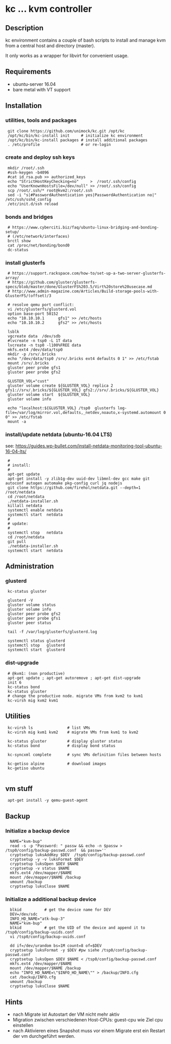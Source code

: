 # kc  ... kvm controller 

## Description

kc environment contains a couple of bash scripts to install and manage kvm  
from a central host and directory (master).

It only works as a wrapper for libvirt for convenient usage.

## Requirements

 * ubuntu-server 16.04
 * bare metal with VT support

## Installation

### utilities, tools and  packages
```
 git clone https://github.com/unimock/kc.git /opt/kc
 /opt/kc/bin/kc-install init     # initialize kc environment
 /opt/kc/bin/kc-install packages # install additional packages
 . /etc/profile                  # or re-login
```
### create and deploy ssh keys
```
 mkdir /root/.ssh
 #ssh-keygen -b4096
 #cat id_rsa.pub >> authorized_keys
 echo "StrictHostKeyChecking=no"     >  /root/.ssh/config
 echo "UserKnownHostsFile=/dev/null" >> /root/.ssh/config
 scp /root/.ssh/* root@kvm2:/root/.ssh
 sed -i "s|#PasswordAuthentication yes|PasswordAuthentication no|" /etc/ssh/sshd_config
 /etc/init.d/ssh reload

```
### bonds and bridges 
```
 # https://www.cyberciti.biz/faq/ubuntu-linux-bridging-and-bonding-setup/
 # (/etc/network/interfaces)
 brctl show
 cat /proc/net/bonding/bond0
 dc-status
```
### install glusterfs
```
 # https://support.rackspace.com/how-to/set-up-a-two-server-glusterfs-array/
 # https://github.com/gluster/glusterfs-specs/blob/master/done/GlusterFS%203.5/Virt%20store%20usecase.md
 # http://www.admin-magazine.com/Articles/Build-storage-pools-with-GlusterFS/(offset)/3

 # resolve qemu port conflict:
 vi /etc/glusterfs/glusterd.vol
 option base-port 50152
 echo "10.10.10.1      gfs1" >> /etc/hosts
 echo "10.10.10.2      gfs2" >> /etc/hosts

 lsblk
 vgcreate data  /dev/sdb
 #lvcreate -n tsp0 -L 1T data
 lvcreate -n tsp0 -l100%FREE data
 mkfs.ext4 /dev/data/tsp0
 mkdir -p /srv/.bricks
 echo "/dev/data/tsp0 /srv/.bricks ext4 defaults 0 1" >> /etc/fstab
 mount /srv/.bricks
 gluster peer probe gfs1
 gluster peer probe gfs2

 GLUSTER_VOL="cust"
 gluster volume create ${GLUSTER_VOL} replica 2 gfs1://srv/.bricks/${GLUSTER_VOL} gfs2://srv/.bricks/${GLUSTER_VOL}
 gluster volume start  ${GLUSTER_VOL}
 gluster volume info

 echo "localhost:${GLUSTER_VOL} /tsp0  glusterfs log-file=/var/log/mirror.vol,defaults,_netdev,noauto,x-systemd.automount 0 0" >> /etc/fstab
 mount -a
```

### install/update netdata (ubuntu-16.04 LTS)

see: https://guides.wp-bullet.com/install-netdata-monitoring-tool-ubuntu-16-04-lts/

```
 #
 # install:
 #
 apt-get update
 apt-get install -y zlib1g-dev uuid-dev libmnl-dev gcc make git autoconf autogen automake pkg-config curl jq nodejs
 git clone https://github.com/firehol/netdata.git --depth=1 /root/netdata
 cd /root/netdata
 ./netdata-installer.sh
 killall netdata
 systemctl enable netdata
 systemctl start  netdata
 #
 # update:
 #
 systemctl stop   netdata
 cd /root/netdata
 git pull
 ./netdata-installer.sh
 systemctl start  netdata
```

## Administration

### glusterd

```
 kc-status gluster

 glusterd -V
 gluster volume status
 gluster volume info
 gluster peer probe gfs2
 gluster peer probe gfs1
 gluster peer status

 tail -f /var/log/glusterfs/glusterd.log
 
 systemctl status glusterd
 systemctl stop   glusterd
 systemctl start  glusterd
```

### dist-upgrade

```
 # @kvm1: (non productive)
 apt-get update ; apt-get autoremove ; apt-get dist-upgrade
 init 6
 kc-status bond
 kc-status gluster
 # change the productive node. migrate VMs from kvm2 to kvm1
 kc-virsh mig kvm2 kvm1
```

## Utilities

```
 kc-virsh ls               # list VMs
 kc-virsh mig kvm1 kvm2    # migrate VMs from kvm1 to kvm2 
 
 kc-status gluster         # display gluster status
 kc-status bond            # display bond status

 kc-syncxml complete       # sync VMs definition files between hosts

 kc-getiso alpine          # download images
 kc-getiso ubuntu


```

## vm stuff
```
 apt-get install -y qemu-guest-agent
```


## Backup
### Initialize a backup device
```
  NAME="kvm-bup"
  read -s -p "Password: " passw && echo -n $passw > /tsp0/config/backup-passwd.conf  && passw=''
  cryptsetup luksAddKey $DEV  /tsp0/config/backup-passwd.conf
  cryptsetup -y -v luksFormat $DEV
  cryptsetup luksOpen $DEV $NAME
  cryptsetup -v status $NAME
  mkfs.ext4 /dev/mapper/$NAME
  mount /dev/mapper/$NAME /backup
  umount /backup
  cryptsetup luksClose $NAME
```

### Initialize a additional backup device
```
  blkid          # get the device name for DEV
  DEV=/dev/sdc
  INFO_HD_NAME="atk-bup-3"
  NAME="kvm-bup"
  blkid          # get the UID of the device and append it to /tsp0/config/backup-uuids.conf
  vi /tsp0/config/backup-uuids.conf

  dd if=/dev/urandom bs=1M count=8 of=$DEV
  cryptsetup luksFormat -y $DEV #pw siehe /tsp0/config/backup-passwd.conf
  cryptsetup luksOpen $DEV $NAME < /tsp0/config/backup-passwd.conf
  mkfs.ext4 /dev/mapper/$NAME
  mount /dev/mapper/$NAME /backup
  echo "INFO_HD_NAME=\"$INFO_HD_NAME\"" > /backup/INFO.cfg
  cat /backup/INFO.cfg
  umount /backup
  cryptsetup luksClose $NAME

```

## Hints
* nach Migrate ist Autostart der VM nicht mehr aktiv
* Migration zwischen verschiedenen Host-CPUs: guest-cpu wie Ziel cpu einstellen
* nach Aktivieren eines Snapshot muss vor einem Migrate erst ein Restart der vm durchgeführt werden.

